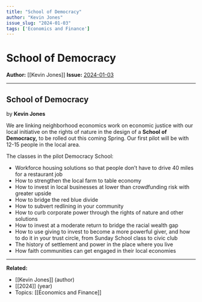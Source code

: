 ```yaml
---
title: "School of Democracy"
author: "Kevin Jones"
issue_slug: "2024-01-03"
tags: ['Economics and Finance']
---
```


# School of Democracy

**Author:** [[Kevin Jones]]
**Issue:** [2024-01-03](https://plex.collectivesensecommons.org/2024-01-03/)

---

## School of Democracy
by **Kevin Jones**

We are linking neighborhood economics work on economic justice with our local initiative on the rights of nature in the design of a **School of Democracy,** to be rolled out this coming Spring. Our first pilot will be with 12-15 people in the local area.

The classes in the pilot Democracy School:

- Workforce housing solutions so that people don’t have to drive 40 miles for a restaurant job
- How to strengthen the local farm to table economy
- How to invest in local businesses at lower than crowdfunding risk with greater upside
- How to bridge the red blue divide
- How to subvert redlining in your community
- How to curb corporate power through the rights of nature and other solutions
- How to invest at a moderate return to bridge the racial wealth gap
- How to use giving to invest to become a more powerful giver, and how to do it in your trust circle, from Sunday School class to civic club
- The history of settlement and power in the place where you live
- How faith communities can get engaged in their local economies

---

**Related:**
- [[Kevin Jones]] (author)
- [[2024]] (year)
- Topics: [[Economics and Finance]]

